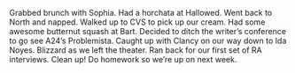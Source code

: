 Grabbed brunch with Sophia. Had a horchata at Hallowed. Went back to North and napped. Walked up to CVS to pick up our cream. Had some awesome butternut squash at Bart. Decided to ditch the writer’s conference to go see A24’s Problemista. Caught up with Clancy on our way down to Ida Noyes. Blizzard as we left the theater. Ran back for our first set of RA interviews. Clean up\! Do homework so we’re up on next week.
